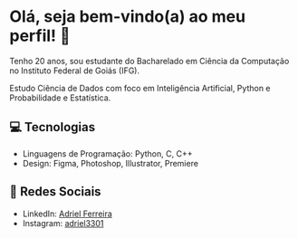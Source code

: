 # Olá, seja bem-vindo(a) ao meu perfil! 👋

Tenho 20 anos, sou estudante do Bacharelado em Ciência da Computação no Instituto Federal de Goiás (IFG).

Estudo Ciência de Dados com foco em Inteligência Artificial, Python e Probabilidade e Estatística.

## :computer: Tecnologias

- Linguagens de Programação: Python, C, C++
- Design: Figma, Photoshop, Illustrator, Premiere

## :link: Redes Sociais

- LinkedIn: [Adriel Ferreira](https://www.linkedin.com/in/adrielferreira/)
- Instagram: [adriel3301](https://www.instagram.com/adriel3301/)
